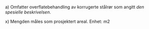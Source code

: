 a) Omfatter overflatebehandling av korrugerte stålrør som angitt *den spesielle beskrivelsen*.

x) Mengden måles som prosjektert areal. Enhet: m2

